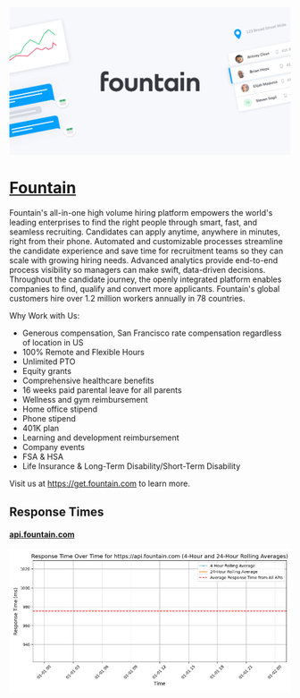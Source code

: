 [![Visit Fountain](imagePreview.png)](https://fountain.com)

# [Fountain](https://fountain.com)

Fountain's all-in-one high volume hiring platform empowers the world's leading enterprises to find the right people through smart, fast, and seamless recruiting. Candidates can apply anytime, anywhere in minutes, right from their phone. Automated and customizable processes streamline the candidate experience and save time for recruitment teams so they can scale with growing hiring needs. Advanced analytics provide end-to-end process visibility so managers can make swift, data-driven decisions. Throughout the candidate journey, the openly integrated platform enables companies to find, qualify and convert more applicants. Fountain's global customers hire over 1.2 million workers annually in 78 countries.

Why Work with Us:

- Generous compensation, San Francisco rate compensation regardless of location in US
- 100% Remote and Flexible Hours
- Unlimited PTO
- Equity grants
- Comprehensive healthcare benefits
- 16 weeks paid parental leave for all parents
- Wellness and gym reimbursement
- Home office stipend
- Phone stipend
- 401K plan
- Learning and development reimbursement
- Company events
- FSA & HSA
- Life Insurance & Long-Term Disability/Short-Term Disability

Visit us at https://get.fountain.com to learn more.

## Response Times

#### [api.fountain.com](https://api.fountain.com)

![api.fountain.com](response-time-charts/6170692e666f756e7461696e2e636f6d.png)
